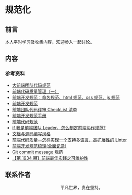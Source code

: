 # 规范化

## 前言

本人平时学习及收集内容，欢迎参入一起讨论。

## 内容

### 参考资料

- [大前端团队代码规范](https://juejin.im/post/5db919816fb9a020333c362f)
- [前端代码质量管理（一）](https://juejin.im/post/5cb5c3445188256c83279255)
- [前端开发规范：命名规范、html 规范、css 规范、js 规范](https://juejin.im/post/592d4a5b0ce463006b43b6da)
- [前端开发规范](https://github.com/senntyou/blogs/blob/master/architecture/3.md)
- [前端团队代码评审 CheckList 清单](https://juejin.im/post/5d1c6550518825330a3bfa01)
- [前端开发规范手册](https://github.com/Aaaaaashu/Guide)
- [前端代码规范](https://github.com/airbnb/javascript)
- [if 我是前端团队 Leader，怎么制定前端协作规范?](https://juejin.im/post/5d3a7134f265da1b5d57f1ed)
- [文档与源码编写风格](https://github.com/fex-team/styleguide)
- [前端代码质量—怎样实现一个支持多语言、高扩展性的 Linter](https://mp.weixin.qq.com/s/yFa2hFkmCQFyGcPiHeC0Tg)
- [前端开发规范梳理(全面记录)](https://juejin.im/post/5e3d0362e51d4526d87c605d)
- [Git commit message 规范](https://juejin.im/post/5d0b3f8c6fb9a07ec07fc5d0)
- [【第 1934 期】前端最佳实践之可维护性](https://mp.weixin.qq.com/s/C0rO3YflCgR_TJhb0k8h_w)

## 联系作者

<div align="center">
    <p>
        平凡世界，贵在坚持。
    </p>
    <img :src="$withBase('/about/contact.png')" />
</div>
